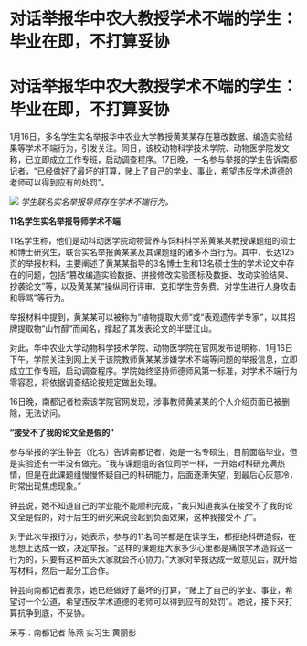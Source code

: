 # 对话举报华中农大教授学术不端的学生：毕业在即，不打算妥协

# 对话举报华中农大教授学术不端的学生：毕业在即，不打算妥协

1月16日，多名学生实名举报华中农业大学教授黄某某存在篡改数据、编造实验结果等学术不端行为，引发关注。同日，该校动物科学技术学院、动物医学院发文称，已立即成立工作专班，启动调查程序。17日晚，一名参与举报的学生告诉南都记者，“已经做好了最坏的打算，赌上了自己的学业、事业，希望违反学术道德的老师可以得到应有的处罚”。

![](https://inews.gtimg.com/om_bt/OtcUPIKhYiYKk3ZQ0FmU1B0Adn0TCvsoTMpIuf3wqpmEkAA/1000)
_学生联名实名举报导师存在学术不端行为。_

**11名学生实名举报导师学术不端**

11名学生称，他们是动科动医学院动物营养与饲料科学系黄某某教授课题组的硕士和博士研究生，联合实名举报黄某某及其课题组的诸多不当行为。其中，长达125页的举报材料，主要阐述了黄某某指导的3名博士生和13名硕士生的学术论文中存在的问题，包括“篡改编造实验数据、拼接修改实验图标及数据、改动实验结果、抄袭论文”等，以及黄某某“操纵同行评审、克扣学生劳务费、对学生进行人身攻击和辱骂”等行为。

举报材料中提到，黄某某可以被称为“植物提取大师”或“表观遗传学专家”，以其招牌提取物“山竹醇”而闻名，撑起了其发表论文的半壁江山。

对此，华中农业大学动物科学技术学院、动物医学院在官网发布说明称，1月16日下午，学院关注到网上关于该院教师黄某某涉嫌学术不端等问题的举报信息，立即成立工作专班，启动调查程序。学院始终坚持师德师风第一标准，对学术不端行为零容忍，将依据调查结论按规定做出处理。

16日晚，南都记者检索该学院官网发现，涉事教师黄某某的个人介绍页面已被删除，无法访问。

**“接受不了我的论文全是假的”**

参与举报的学生钟芸（化名）告诉南都记者，她是一名专硕生，目前面临毕业，但是实验还有一半没有做完。“我与课题组的各位同学一样，一开始对科研充满热情，但是在此课题组慢慢怀疑自己的科研能力，后面逐渐失望，到最后心灰意冷，时常出现焦虑现象。”

钟芸说，她不知道自己的学业能不能顺利完成，“我只知道我实在接受不了我的论文全是假的，对于后生的研究来说会起到负面效果，这种我接受不了”。

对于此次举报行为，她表示，参与的11名同学都是在读学生，都拒绝科研造假，在思想上达成一致，决定举报。“这样的课题组大家多少心里都是痛恨学术造假这一行为的，只要有这种苗头大家就会齐心协力。”大家对举报达成一致意见后，就开始写材料，然后一起分工合作。

钟芸向南都记者表示，她已经做好了最坏的打算，“赌上了自己的学业、事业，希望讨一个公道，希望违反学术道德的老师可以得到应有的处罚”。她说，接下来打算抗争到底，不妥协。

采写：南都记者 陈燕 实习生 黄丽影

